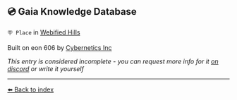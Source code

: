## 💿 Gaia Knowledge Database

`🪧 Place` in [Webified Hills](../refs/webified_hills.md)

Built on eon 606 by [Cybernetics Inc](../refs/cybernetics_inc.md)

_This entry is considered incomplete - you can request more info for it [on discord](<https://discord.com/channels/562910943848169472/1173922660489633802>) or write it yourself_


----------
[⬅️ Back to index](/index.md#9340_s)